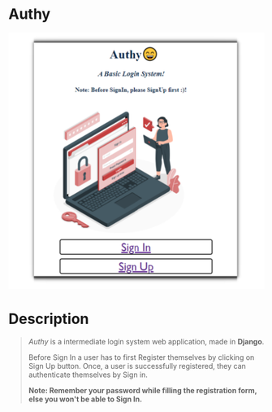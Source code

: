 # **Authy**

![homepage img](/static/images/authy.png)

# **Description**

> _Authy_ is a intermediate login system web application, made in **Django**.
>
> Before Sign In a user has to first Register themselves by clicking on Sign Up button. Once, a user is successfully registered, they can authenticate themselves by Sign in.
>
> **Note: Remember your password while filling the registration form, else you won't be able to Sign In.**
